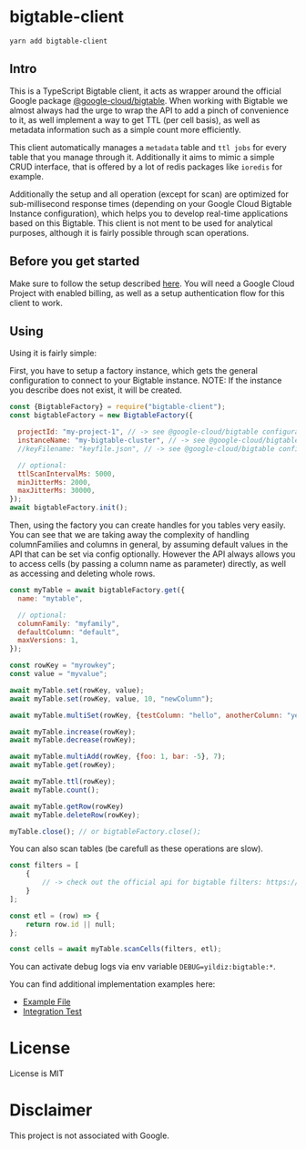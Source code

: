 # bigtable-client

`yarn add bigtable-client`

## Intro

This is a TypeScript Bigtable client, it acts as wrapper around the official 
Google package [@google-cloud/bigtable](https://github.com/googleapis/nodejs-bigtable).
When working with Bigtable we almost always had the urge to wrap the API to add a pinch
of convenience to it, as well implement a way to get TTL (per cell basis), as well as metadata
information such as a simple count more efficiently.

This client automatically manages a `metadata` table and `ttl jobs` for every table that you manage
through it. Additionally it aims to mimic a simple CRUD interface, that is offered by a lot of redis packages
like `ioredis` for example.

Additionally the setup and all operation (except for scan) are optimized for sub-millisecond response times
(depending on your Google Cloud Bigtable Instance configuration), which helps you to develop real-time
applications based on this Bigtable. This client is not ment to be used for analytical purposes, although
it is fairly possible through scan operations.

## Before you get started

Make sure to follow the setup described [here](https://github.com/googleapis/nodejs-bigtable#before-you-begin).
You will need a Google Cloud Project with enabled billing, as well as a
setup authentication flow for this client to work.

## Using

Using it is fairly simple:

First, you have to setup a factory instance, which gets the general
configuration to connect to your Bigtable instance.
NOTE: If the instance you describe does not exist, it will be created.

```javascript
const {BigtableFactory} = require("bigtable-client");
const bigtableFactory = new BigtableFactory({

  projectId: "my-project-1", // -> see @google-cloud/bigtable configuration
  instanceName: "my-bigtable-cluster", // -> see @google-cloud/bigtable configuration
  //keyFilename: "keyfile.json", // -> see @google-cloud/bigtable configuration

  // optional:
  ttlScanIntervalMs: 5000,
  minJitterMs: 2000,
  maxJitterMs: 30000,
});
await bigtableFactory.init();
```

Then, using the factory you can create handles for you tables very easily.
You can see that we are taking away the complexity of handling columnFamilies and
columns in general, by assuming default values in the API that can be set via config optionally.
However the API always allows you to access cells (by passing a column name as parameter) directly,
as well as accessing and deleting whole rows.

```javascript
const myTable = await bigtableFactory.get({
  name: "mytable",

  // optional:
  columnFamily: "myfamily",
  defaultColumn: "default",
  maxVersions: 1,
});

const rowKey = "myrowkey";
const value = "myvalue";

await myTable.set(rowKey, value);
await myTable.set(rowKey, value, 10, "newColumn");

await myTable.multiSet(rowKey, {testColumn: "hello", anotherColumn: "yes"}, 5);

await myTable.increase(rowKey);
await myTable.decrease(rowKey);

await myTable.multiAdd(rowKey, {foo: 1, bar: -5}, 7);
await myTable.get(rowKey);

await myTable.ttl(rowKey);
await myTable.count();

await myTable.getRow(rowKey)
await myTable.deleteRow(rowKey);

myTable.close(); // or bigtableFactory.close();
```

You can also scan tables (be carefull as these operations are slow).

```javascript
const filters = [
    {
        // -> check out the official api for bigtable filters: https://cloud.google.com/nodejs/docs/reference/bigtable/0.13.x/Filter#interleave
    }
];

const etl = (row) => {
    return row.id || null;
};

const cells = await myTable.scanCells(filters, etl);
```

You can activate debug logs via env variable `DEBUG=yildiz:bigtable:*`.

You can find additional implementation examples here:
* [Example File](example/index.ts)
* [Integration Test](test/int/Service.test.js)

# License

License is MIT

# Disclaimer

This project is not associated with Google.
